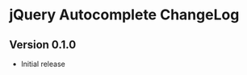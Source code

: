 jQuery Autocomplete ChangeLog
===========================

Version 0.1.0
-----------
- Initial release